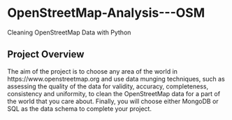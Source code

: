 # OpenStreetMap-Analysis---OSM
Cleaning OpenStreetMap Data with Python

<h2>Project Overview</h2>

<p>The aim of the project is to choose any area of the world in https://www.openstreetmap.org and use data munging techniques, such as assessing the quality of the data for validity, accuracy, completeness, consistency and uniformity, to clean the OpenStreetMap data for a part of the world that you care about. Finally, you will choose either MongoDB or SQL as the data schema to complete your project.</p>





